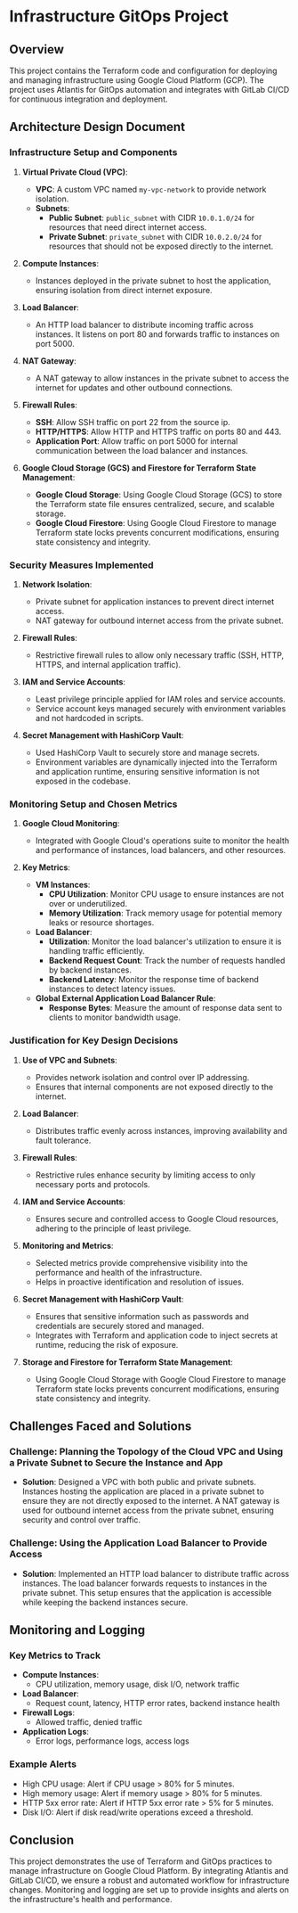 # Infrastructure GitOps Project

## Overview

This project contains the Terraform code and configuration for deploying and managing infrastructure using Google Cloud Platform (GCP). The project uses Atlantis for GitOps automation and integrates with GitLab CI/CD for continuous integration and deployment.

## Architecture Design Document

### Infrastructure Setup and Components

1. **Virtual Private Cloud (VPC)**:

   - **VPC**: A custom VPC named `my-vpc-network` to provide network isolation.
   - **Subnets**:
     - **Public Subnet**: `public_subnet` with CIDR `10.0.1.0/24` for resources that need direct internet access.
     - **Private Subnet**: `private_subnet` with CIDR `10.0.2.0/24` for resources that should not be exposed directly to the internet.

2. **Compute Instances**:

   - Instances deployed in the private subnet to host the application, ensuring isolation from direct internet exposure.

3. **Load Balancer**:

   - An HTTP load balancer to distribute incoming traffic across instances. It listens on port 80 and forwards traffic to instances on port 5000.

4. **NAT Gateway**:

   - A NAT gateway to allow instances in the private subnet to access the internet for updates and other outbound connections.

5. **Firewall Rules**:

   - **SSH**: Allow SSH traffic on port 22 from the source ip.
   - **HTTP/HTTPS**: Allow HTTP and HTTPS traffic on ports 80 and 443.
   - **Application Port**: Allow traffic on port 5000 for internal communication between the load balancer and instances.

6. **Google Cloud Storage (GCS) and Firestore for Terraform State Management**:
   - **Google Cloud Storage**: Using Google Cloud Storage (GCS) to store the Terraform state file ensures centralized, secure, and scalable storage.
   - **Google Cloud Firestore**: Using Google Cloud Firestore to manage Terraform state locks prevents concurrent modifications, ensuring state consistency and integrity.

### Security Measures Implemented

1. **Network Isolation**:

   - Private subnet for application instances to prevent direct internet access.
   - NAT gateway for outbound internet access from the private subnet.

2. **Firewall Rules**:

   - Restrictive firewall rules to allow only necessary traffic (SSH, HTTP, HTTPS, and internal application traffic).

3. **IAM and Service Accounts**:

   - Least privilege principle applied for IAM roles and service accounts.
   - Service account keys managed securely with environment variables and not hardcoded in scripts.

4. **Secret Management with HashiCorp Vault**:
   - Used HashiCorp Vault to securely store and manage secrets.
   - Environment variables are dynamically injected into the Terraform and application runtime, ensuring sensitive information is not exposed in the codebase.

### Monitoring Setup and Chosen Metrics

1. **Google Cloud Monitoring**:

   - Integrated with Google Cloud's operations suite to monitor the health and performance of instances, load balancers, and other resources.

2. **Key Metrics**:
   - **VM Instances**:
     - **CPU Utilization**: Monitor CPU usage to ensure instances are not over or underutilized.
     - **Memory Utilization**: Track memory usage for potential memory leaks or resource shortages.
   - **Load Balancer**:
     - **Utilization**: Monitor the load balancer's utilization to ensure it is handling traffic efficiently.
     - **Backend Request Count**: Track the number of requests handled by backend instances.
     - **Backend Latency**: Monitor the response time of backend instances to detect latency issues.
   - **Global External Application Load Balancer Rule**:
     - **Response Bytes**: Measure the amount of response data sent to clients to monitor bandwidth usage.

### Justification for Key Design Decisions

1. **Use of VPC and Subnets**:

   - Provides network isolation and control over IP addressing.
   - Ensures that internal components are not exposed directly to the internet.

2. **Load Balancer**:

   - Distributes traffic evenly across instances, improving availability and fault tolerance.

3. **Firewall Rules**:

   - Restrictive rules enhance security by limiting access to only necessary ports and protocols.

4. **IAM and Service Accounts**:

   - Ensures secure and controlled access to Google Cloud resources, adhering to the principle of least privilege.

5. **Monitoring and Metrics**:

   - Selected metrics provide comprehensive visibility into the performance and health of the infrastructure.
   - Helps in proactive identification and resolution of issues.

6. **Secret Management with HashiCorp Vault**:

   - Ensures that sensitive information such as passwords and credentials are securely stored and managed.
   - Integrates with Terraform and application code to inject secrets at runtime, reducing the risk of exposure.

7. **Storage and Firestore for Terraform State Management**:
   - Using Google Cloud Storage with Google Cloud Firestore to manage Terraform state locks prevents concurrent modifications, ensuring state consistency and integrity.

## Challenges Faced and Solutions

### Challenge: Planning the Topology of the Cloud VPC and Using a Private Subnet to Secure the Instance and App

- **Solution**: Designed a VPC with both public and private subnets. Instances hosting the application are placed in a private subnet to ensure they are not directly exposed to the internet. A NAT gateway is used for outbound internet access from the private subnet, ensuring security and control over traffic.

### Challenge: Using the Application Load Balancer to Provide Access

- **Solution**: Implemented an HTTP load balancer to distribute traffic across instances. The load balancer forwards requests to instances in the private subnet. This setup ensures that the application is accessible while keeping the backend instances secure.

## Monitoring and Logging

### Key Metrics to Track

- **Compute Instances**:
  - CPU utilization, memory usage, disk I/O, network traffic
- **Load Balancer**:
  - Request count, latency, HTTP error rates, backend instance health
- **Firewall Logs**:
  - Allowed traffic, denied traffic
- **Application Logs**:
  - Error logs, performance logs, access logs

### Example Alerts

- High CPU usage: Alert if CPU usage > 80% for 5 minutes.
- High memory usage: Alert if memory usage > 80% for 5 minutes.
- HTTP 5xx error rate: Alert if HTTP 5xx error rate > 5% for 5 minutes.
- Disk I/O: Alert if disk read/write operations exceed a threshold.

## Conclusion

This project demonstrates the use of Terraform and GitOps practices to manage infrastructure on Google Cloud Platform. By integrating Atlantis and GitLab CI/CD, we ensure a robust and automated workflow for infrastructure changes. Monitoring and logging are set up to provide insights and alerts on the infrastructure's health and performance.
